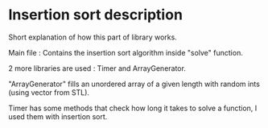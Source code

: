 #  Insertion sort description

Short explanation of how this part of library works.

Main file :
Contains the insertion sort algorithm inside "solve" function.

2 more libraries are used : Timer and ArrayGenerator.

"ArrayGenerator" fills an unordered array of a given length with random ints (using vector<int> from STL).

Timer has some methods that check how long it takes to solve a function, I used them with insertion sort.
